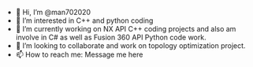 - 👋 Hi, I’m @man702020
- 👀 I’m interested in C++ and python coding
- 🌱 I’m currently working on NX API C++ coding projects and also am involve in C# as well as Fusion 360 API Python code work.
- 💞️ I’m looking to collaborate and work on topology optimization project. 
- 📫 How to reach me: Message me here

<!---
man702020/man702020 is a ✨ special ✨ repository because its `README.md` (this file) appears on your GitHub profile.
You can click the Preview link to take a look at your changes.
--->
